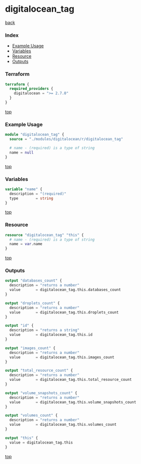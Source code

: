 # digitalocean_tag

[back](../digitalocean.md)

### Index

- [Example Usage](#example-usage)
- [Variables](#variables)
- [Resource](#resource)
- [Outputs](#outputs)

### Terraform

```terraform
terraform {
  required_providers {
    digitalocean = ">= 2.7.0"
  }
}
```

[top](#index)

### Example Usage

```terraform
module "digitalocean_tag" {
  source = "./modules/digitalocean/r/digitalocean_tag"

  # name - (required) is a type of string
  name = null
}
```

[top](#index)

### Variables

```terraform
variable "name" {
  description = "(required)"
  type        = string
}
```

[top](#index)

### Resource

```terraform
resource "digitalocean_tag" "this" {
  # name - (required) is a type of string
  name = var.name
}
```

[top](#index)

### Outputs

```terraform
output "databases_count" {
  description = "returns a number"
  value       = digitalocean_tag.this.databases_count
}

output "droplets_count" {
  description = "returns a number"
  value       = digitalocean_tag.this.droplets_count
}

output "id" {
  description = "returns a string"
  value       = digitalocean_tag.this.id
}

output "images_count" {
  description = "returns a number"
  value       = digitalocean_tag.this.images_count
}

output "total_resource_count" {
  description = "returns a number"
  value       = digitalocean_tag.this.total_resource_count
}

output "volume_snapshots_count" {
  description = "returns a number"
  value       = digitalocean_tag.this.volume_snapshots_count
}

output "volumes_count" {
  description = "returns a number"
  value       = digitalocean_tag.this.volumes_count
}

output "this" {
  value = digitalocean_tag.this
}
```

[top](#index)